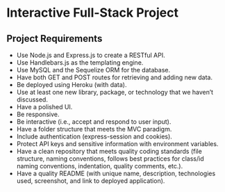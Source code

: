 # Interactive Full-Stack Project

## Project Requirements
- Use Node.js and Express.js to create a RESTful API.
- Use Handlebars.js as the templating engine.
- Use MySQL and the Sequelize ORM for the database.
- Have both GET and POST routes for retrieving and adding new data.
- Be deployed using Heroku (with data).
- Use at least one new library, package, or technology that we haven’t discussed.
- Have a polished UI.
- Be responsive.
- Be interactive (i.e., accept and respond to user input).
- Have a folder structure that meets the MVC paradigm.
- Include authentication (express-session and cookies).
- Protect API keys and sensitive information with environment variables.
- Have a clean repository that meets quality coding standards (file structure, naming conventions, follows best practices for class/id naming conventions, indentation, quality comments, etc.).
- Have a quality README (with unique name, description, technologies used, screenshot, and link to deployed application).